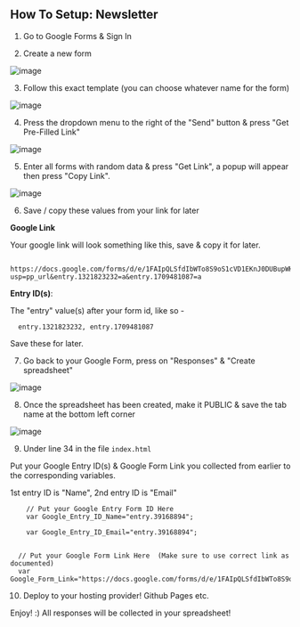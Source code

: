 ## How To Setup: Newsletter


1. Go to Google Forms & Sign In

2. Create a new form 

![image](https://user-images.githubusercontent.com/86180097/174424881-808ae090-ad35-47ee-b2d3-03a310842288.png)

3. Follow this exact template (you can choose whatever name for the form)

![image](https://user-images.githubusercontent.com/86180097/174426563-c821d933-7992-4c85-9409-178359f99d14.png)

4. Press the dropdown menu to the right of the "Send" button & press "Get Pre-Filled Link"

![image](https://user-images.githubusercontent.com/86180097/174424976-4ad07d02-d8de-4efc-b315-368d0f554b2d.png)

5. Enter all forms with random data & press "Get Link", a popup will appear then press "Copy Link".

![image](https://user-images.githubusercontent.com/86180097/174425028-f3d0aafa-de2c-4951-9fa7-147e92fa5d1c.png)

6. Save / copy these values from your link for later

<b> Google Link</b>

Your google link will look something like this, save & copy it for later. 

      https://docs.google.com/forms/d/e/1FAIpQLSfdIbWTo8S9oS1cVD1EKnJ0DUBupWHb1nma0FdBvtnPuZauqw/viewform?usp=pp_url&entry.1321823232=a&entry.1709481087=a
       
       
     
<b>Entry ID(s)</b>:

The "entry" value(s) after your form id, like so -

      entry.1321823232, entry.1709481087


Save these for later. 


7. Go back to your Google Form, press on "Responses" & "Create spreadsheet"

![image](https://user-images.githubusercontent.com/86180097/174425184-aff8d5ad-ec6d-4496-8194-715a3570177f.png)


8. Once the spreadsheet has been created, make it PUBLIC & save the tab name at the bottom left corner

![image](https://user-images.githubusercontent.com/86180097/174425225-79e9a095-d241-4dba-91d4-cee0997f1940.png)
          
9. Under line 34 in the file <code>index.html</code>
 
Put your Google Entry ID(s)  & Google Form Link you collected from earlier to the corresponding variables. 

1st entry ID is "Name", 2nd entry ID is "Email"

 
        
        // Put your Google Entry Form ID Here
        var Google_Entry_ID_Name="entry.39168894";
  
        var Google_Entry_ID_Email="entry.39168894";  
    
    
      // Put your Google Form Link Here  (Make sure to use correct link as documented)
      var Google_Form_Link="https://docs.google.com/forms/d/e/1FAIpQLSfdIbWTo8S9oS1cVD1EKnJ0DUBupWHb1nma0FdBvtnPuZauqw/formResponse?"  
  
  


10. Deploy to your hosting provider! Github Pages etc. 

Enjoy! :) All responses will be collected in your spreadsheet! 
 
 
  
